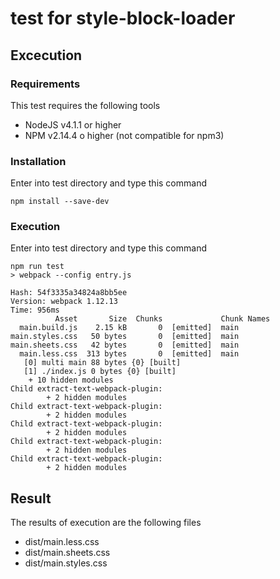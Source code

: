# test for style-block-loader

## Excecution

### Requirements
This test requires the following tools

- NodeJS v4.1.1 or higher
- NPM v2.14.4 o higher (not compatible for npm3)

### Installation
Enter into test directory and type this command

``` shell
npm install --save-dev
```

### Execution
Enter into test directory and type this command

``` shell
npm run test
> webpack --config entry.js

Hash: 54f3335a34824a8bb5ee
Version: webpack 1.12.13
Time: 956ms
          Asset       Size  Chunks             Chunk Names
  main.build.js    2.15 kB       0  [emitted]  main
main.styles.css   50 bytes       0  [emitted]  main
main.sheets.css   42 bytes       0  [emitted]  main
  main.less.css  313 bytes       0  [emitted]  main
   [0] multi main 88 bytes {0} [built]
   [1] ./index.js 0 bytes {0} [built]
    + 10 hidden modules
Child extract-text-webpack-plugin:
        + 2 hidden modules
Child extract-text-webpack-plugin:
        + 2 hidden modules
Child extract-text-webpack-plugin:
        + 2 hidden modules
Child extract-text-webpack-plugin:
        + 2 hidden modules
Child extract-text-webpack-plugin:
        + 2 hidden modules
```

## Result
The results of execution are the following files

+ dist/main.less.css
+ dist/main.sheets.css
+ dist/main.styles.css
